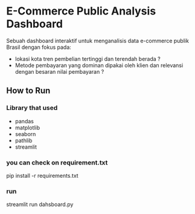 # E-Commerce Public Analysis Dashboard

Sebuah dashboard interaktif untuk menganalisis data e-commerce publik Brasil dengan fokus pada:
- lokasi kota tren pembelian tertinggi dan terendah berada ?
- Metode pembayaran yang dominan dipakai oleh klien dan relevansi dengan besaran nilai pembayaran ?


## How to Run 

### Library that used
-   pandas
-   matplotlib
-   seaborn
-   pathlib
-   streamlit

### you can check on requirement.txt
pip install -r requirements.txt


### run
streamlit run dahsboard.py
